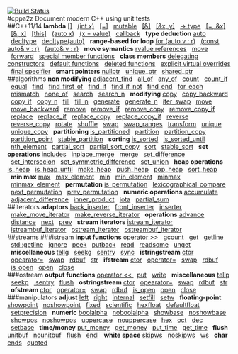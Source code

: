 [![Build Status](https://travis-ci.org/orabaev/cppa2z.svg?branch=master)](https://travis-ci.org/orabaev/cppa2z)  
#cppa2z
Document modern C++ using unit tests   
##C++11/14
**lambda** [[]](./modern/lambda.t.cpp#L10) &nbsp;&nbsp;[(int x)](./modern/lambda.t.cpp#L28) &nbsp;&nbsp;[[=]](./modern/lambda.t.cpp#L39) &nbsp;&nbsp;[mutable](./modern/lambda.t.cpp#L54) &nbsp;&nbsp;[[&]](./modern/lambda.t.cpp#L69) &nbsp;&nbsp;[[&x, y]](./modern/lambda.t.cpp#L85) &nbsp;&nbsp;[-> type](./modern/lambda.t.cpp#L100) &nbsp;&nbsp;[[=, &x]](./modern/lambda.t.cpp#L112) &nbsp;&nbsp;[[&, x]](./modern/lambda.t.cpp#L128) &nbsp;&nbsp;[[this]](./modern/lambda.t.cpp#L145) &nbsp;&nbsp;[(auto x)](./modern/lambda.t.cpp#L174) &nbsp;&nbsp;[(x = value)](./modern/lambda.t.cpp#L199) &nbsp;&nbsp;[callback](./modern/lambda.t.cpp#L233) &nbsp;&nbsp;**type deduction** [auto](./modern/type_deduction.t.cpp#L9) &nbsp;&nbsp;[decltype](./modern/type_deduction.t.cpp#L107) &nbsp;&nbsp;[decltype(auto)](./modern/type_deduction.t.cpp#L153) &nbsp;&nbsp;**range-based for loop** [for (auto v : r)](./modern/range_loop.t.cpp#L9) &nbsp;&nbsp;[(const auto& v : r)](./modern/range_loop.t.cpp#L28) &nbsp;&nbsp;[(auto& v : r)](./modern/range_loop.t.cpp#L44) &nbsp;&nbsp;**move symantics** [rvalue references](./modern/move_symantics.t.cpp#L9) &nbsp;&nbsp;[move](./modern/move_symantics.t.cpp#L57) &nbsp;&nbsp;[forward](./modern/move_symantics.t.cpp#L107) &nbsp;&nbsp;[special member functions](./modern/move_symantics.t.cpp#L122) &nbsp;&nbsp;**class members** [delegating constructors](./modern/class_members.t.cpp#L6) &nbsp;&nbsp;[default functions](./modern/class_members.t.cpp#L50) &nbsp;&nbsp;[deleted functions](./modern/class_members.t.cpp#L93) &nbsp;&nbsp;[explicit virtual overrides](./modern/class_members.t.cpp#L189) &nbsp;&nbsp;[final specifier](./modern/class_members.t.cpp#L209) &nbsp;&nbsp;**smart pointers** [nullptr](./modern/smart_pointers.t.cpp#L8) &nbsp;&nbsp;[unique_ptr](./modern/smart_pointers.t.cpp#L47) &nbsp;&nbsp;[shared_ptr](./modern/smart_pointers.t.cpp#L193) &nbsp;&nbsp;  
##algorithms
**non modifying** [adjacent_find](./algorithms/non_modifying_sequence.t.cpp#L10) &nbsp;&nbsp;[all_of](./algorithms/non_modifying_sequence.t.cpp#L48) &nbsp;&nbsp;[any_of](./algorithms/non_modifying_sequence.t.cpp#L60) &nbsp;&nbsp;[count](./algorithms/non_modifying_sequence.t.cpp#L72) &nbsp;&nbsp;[count_if](./algorithms/non_modifying_sequence.t.cpp#L82) &nbsp;&nbsp;[equal](./algorithms/non_modifying_sequence.t.cpp#L94) &nbsp;&nbsp;[find](./algorithms/non_modifying_sequence.t.cpp#L144) &nbsp;&nbsp;[find_first_of](./algorithms/non_modifying_sequence.t.cpp#L159) &nbsp;&nbsp;[find_if](./algorithms/non_modifying_sequence.t.cpp#L200) &nbsp;&nbsp;[find_if_not](./algorithms/non_modifying_sequence.t.cpp#L217) &nbsp;&nbsp;[find_end](./algorithms/non_modifying_sequence.t.cpp#L234) &nbsp;&nbsp;[for_each](./algorithms/non_modifying_sequence.t.cpp#L270) &nbsp;&nbsp;[mismatch](./algorithms/non_modifying_sequence.t.cpp#L295) &nbsp;&nbsp;[none_of](./algorithms/non_modifying_sequence.t.cpp#L341) &nbsp;&nbsp;[search](./algorithms/non_modifying_sequence.t.cpp#L353) &nbsp;&nbsp;[search_n](./algorithms/non_modifying_sequence.t.cpp#L394) &nbsp;&nbsp;**modifying** [copy](./algorithms/modifying_sequence.t.cpp#L10) &nbsp;&nbsp;[copy_backward](./algorithms/modifying_sequence.t.cpp#L61) &nbsp;&nbsp;[copy_if](./algorithms/modifying_sequence.t.cpp#L74) &nbsp;&nbsp;[copy_n](./algorithms/modifying_sequence.t.cpp#L90) &nbsp;&nbsp;[fill](./algorithms/modifying_sequence.t.cpp#L103) &nbsp;&nbsp;[fill_n](./algorithms/modifying_sequence.t.cpp#L116) &nbsp;&nbsp;[generate](./algorithms/modifying_sequence.t.cpp#L131) &nbsp;&nbsp;[generate_n](./algorithms/modifying_sequence.t.cpp#L147) &nbsp;&nbsp;[iter_swap](./algorithms/modifying_sequence.t.cpp#L163) &nbsp;&nbsp;[move](./algorithms/modifying_sequence.t.cpp#L187) &nbsp;&nbsp;[move_backward](./algorithms/modifying_sequence.t.cpp#L203) &nbsp;&nbsp;[remove](./algorithms/modifying_sequence.t.cpp#L218) &nbsp;&nbsp;[remove_if](./algorithms/modifying_sequence.t.cpp#L232) &nbsp;&nbsp;[remove_copy](./algorithms/modifying_sequence.t.cpp#L248) &nbsp;&nbsp;[remove_copy_if](./algorithms/modifying_sequence.t.cpp#L262) &nbsp;&nbsp;[replace](./algorithms/modifying_sequence.t.cpp#L278) &nbsp;&nbsp;[replace_if](./algorithms/modifying_sequence.t.cpp#L291) &nbsp;&nbsp;[replace_copy](./algorithms/modifying_sequence.t.cpp#L307) &nbsp;&nbsp;[replace_copy_if](./algorithms/modifying_sequence.t.cpp#L330) &nbsp;&nbsp;[reverse](./algorithms/modifying_sequence.t.cpp#L353) &nbsp;&nbsp;[reverse_copy](./algorithms/modifying_sequence.t.cpp#L366) &nbsp;&nbsp;[rotate](./algorithms/modifying_sequence.t.cpp#L380) &nbsp;&nbsp;[shuffle](./algorithms/modifying_sequence.t.cpp#L422) &nbsp;&nbsp;[swap](./algorithms/modifying_sequence.t.cpp#L439) &nbsp;&nbsp;[swap_ranges](./algorithms/modifying_sequence.t.cpp#L463) &nbsp;&nbsp;[transform](./algorithms/modifying_sequence.t.cpp#L480) &nbsp;&nbsp;[unique](./algorithms/modifying_sequence.t.cpp#L521) &nbsp;&nbsp;[unique_copy](./algorithms/modifying_sequence.t.cpp#L549) &nbsp;&nbsp;**partitioning** [is_partitioned](./algorithms/partitioning.t.cpp#L6) &nbsp;&nbsp;[partition](./algorithms/partitioning.t.cpp#L26) &nbsp;&nbsp;[partition_copy](./algorithms/partitioning.t.cpp#L63) &nbsp;&nbsp;[partition_point](./algorithms/partitioning.t.cpp#L89) &nbsp;&nbsp;[stable_partition](./algorithms/partitioning.t.cpp#L116) &nbsp;&nbsp;**sorting** [is_sorted](./algorithms/sorting.t.cpp#L8) &nbsp;&nbsp;[is_sorted_until](./algorithms/sorting.t.cpp#L30) &nbsp;&nbsp;[nth_element](./algorithms/sorting.t.cpp#L70) &nbsp;&nbsp;[partial_sort](./algorithms/sorting.t.cpp#L108) &nbsp;&nbsp;[partial_sort_copy](./algorithms/sorting.t.cpp#L134) &nbsp;&nbsp;[sort](./algorithms/sorting.t.cpp#L169) &nbsp;&nbsp;[stable_sort](./algorithms/sorting.t.cpp#L201) &nbsp;&nbsp;**set operations** [includes](./algorithms/set_operations.t.cpp#L7) &nbsp;&nbsp;[inplace_merge](./algorithms/set_operations.t.cpp#L40) &nbsp;&nbsp;[merge](./algorithms/set_operations.t.cpp#L75) &nbsp;&nbsp;[set_difference](./algorithms/set_operations.t.cpp#L114) &nbsp;&nbsp;[set_intersecion](./algorithms/set_operations.t.cpp#L154) &nbsp;&nbsp;[set_symmetric_difference](./algorithms/set_operations.t.cpp#L194) &nbsp;&nbsp;[set_union](./algorithms/set_operations.t.cpp#L235) &nbsp;&nbsp;**heap operations** [is_heap](./algorithms/heap.t.cpp#L8) &nbsp;&nbsp;[is_heap_until](./algorithms/heap.t.cpp#L52) &nbsp;&nbsp;[make_heap](./algorithms/heap.t.cpp#L132) &nbsp;&nbsp;[push_heap](./algorithms/heap.t.cpp#L152) &nbsp;&nbsp;[pop_heap](./algorithms/heap.t.cpp#L180) &nbsp;&nbsp;[sort_heap](./algorithms/heap.t.cpp#L221) &nbsp;&nbsp;**min max** [max](./algorithms/min_max.t.cpp#L8) &nbsp;&nbsp;[max_element](./algorithms/min_max.t.cpp#L64) &nbsp;&nbsp;[min](./algorithms/min_max.t.cpp#L86) &nbsp;&nbsp;[min_element](./algorithms/min_max.t.cpp#L142) &nbsp;&nbsp;[minmax](./algorithms/min_max.t.cpp#L164) &nbsp;&nbsp;[minmax_element](./algorithms/min_max.t.cpp#L226) &nbsp;&nbsp;**permutation** [is_permutation](./algorithms/permutation.t.cpp#L8) &nbsp;&nbsp;[lexicographical_compare](./algorithms/permutation.t.cpp#L71) &nbsp;&nbsp;[next_permutation](./algorithms/permutation.t.cpp#L134) &nbsp;&nbsp;[prev_permutation](./algorithms/permutation.t.cpp#L197) &nbsp;&nbsp;**numeric operations** [accumulate](./algorithms/numeric_operations.t.cpp#L9) &nbsp;&nbsp;[adjacent_difference](./algorithms/numeric_operations.t.cpp#L42) &nbsp;&nbsp;[inner_product](./algorithms/numeric_operations.t.cpp#L69) &nbsp;&nbsp;[iota](./algorithms/numeric_operations.t.cpp#L112) &nbsp;&nbsp;[partial_sum](./algorithms/numeric_operations.t.cpp#L127) &nbsp;&nbsp;  
##iterators
**adaptors** [back_inserter](./iterators/iterator_adaptors.t.cpp#L18) &nbsp;&nbsp;[front_inserter](./iterators/iterator_adaptors.t.cpp#L47) &nbsp;&nbsp;[inserter](./iterators/iterator_adaptors.t.cpp#L76) &nbsp;&nbsp;[make_move_iterator](./iterators/iterator_adaptors.t.cpp#L117) &nbsp;&nbsp;[make_reverse_iterator](./iterators/iterator_adaptors.t.cpp#L136) &nbsp;&nbsp;**operations** [advance](./iterators/iterator_operations.t.cpp#L12) &nbsp;&nbsp;[distance](./iterators/iterator_operations.t.cpp#L34) &nbsp;&nbsp;[next](./iterators/iterator_operations.t.cpp#L65) &nbsp;&nbsp;[prev](./iterators/iterator_operations.t.cpp#L93) &nbsp;&nbsp;**stream iterators** [istream_iterator](./iterators/stream_iterators.t.cpp#L15) &nbsp;&nbsp;[istreambuf_iterator](./iterators/stream_iterators.t.cpp#L46) &nbsp;&nbsp;[ostream_iterator](./iterators/stream_iterators.t.cpp#L64) &nbsp;&nbsp;[ostreambuf_iterator](./iterators/stream_iterators.t.cpp#L82) &nbsp;&nbsp;  
##streams
###istream
**input functions** [operator >>](./streams/istream_input.t.cpp#L8) &nbsp;&nbsp;[gcount](./streams/istream_input.t.cpp#L61) &nbsp;&nbsp;[get](./streams/istream_input.t.cpp#L133) &nbsp;&nbsp;[getline](./streams/istream_input.t.cpp#L246) &nbsp;&nbsp;[std::getline](./streams/istream_input.t.cpp#L304) &nbsp;&nbsp;[ignore](./streams/istream_input.t.cpp#L358) &nbsp;&nbsp;[peek](./streams/istream_input.t.cpp#L396) &nbsp;&nbsp;[putback](./streams/istream_input.t.cpp#L418) &nbsp;&nbsp;[read](./streams/istream_input.t.cpp#L454) &nbsp;&nbsp;[readsome](./streams/istream_input.t.cpp#L509) &nbsp;&nbsp;[unget](./streams/istream_input.t.cpp#L552) &nbsp;&nbsp;**miscellaneous** [tellg](./streams/istream_misc.t.cpp#L9) &nbsp;&nbsp;[seekg](./streams/istream_misc.t.cpp#L44) &nbsp;&nbsp;[sentry](./streams/istream_misc.t.cpp#L126) &nbsp;&nbsp;[sync](./streams/istream_misc.t.cpp#L143) &nbsp;&nbsp;**istringstream** [ctor](./streams/istringstream.t.cpp#L6) &nbsp;&nbsp;[opearator=](./streams/istringstream.t.cpp#L21) &nbsp;&nbsp;[swap](./streams/istringstream.t.cpp#L34) &nbsp;&nbsp;[rdbuf](./streams/istringstream.t.cpp#L58) &nbsp;&nbsp;[str](./streams/istringstream.t.cpp#L68) &nbsp;&nbsp;**ifstream** [ctor](./streams/ifstream.t.cpp#L7) &nbsp;&nbsp;[operator=](./streams/ifstream.t.cpp#L66) &nbsp;&nbsp;[swap](./streams/ifstream.t.cpp#L85) &nbsp;&nbsp;[rdbuf](./streams/ifstream.t.cpp#L121) &nbsp;&nbsp;[is_open](./streams/ifstream.t.cpp#L131) &nbsp;&nbsp;[open](./streams/ifstream.t.cpp#L157) &nbsp;&nbsp;[close](./streams/ifstream.t.cpp#L188) &nbsp;&nbsp;  
###ostream
**output functions** [operator << ](./streams/ostream_output.t.cpp#L8) &nbsp;&nbsp;[put](./streams/ostream_output.t.cpp#L64) &nbsp;&nbsp;[write](./streams/ostream_output.t.cpp#L87) &nbsp;&nbsp;**miscellaneous** [tellp](./streams/ostream_misc.t.cpp#L7) &nbsp;&nbsp;[seekp](./streams/ostream_misc.t.cpp#L27) &nbsp;&nbsp;[ sentry](./streams/ostream_misc.t.cpp#L102) &nbsp;&nbsp;[flush](./streams/ostream_misc.t.cpp#L117) &nbsp;&nbsp;**ostringstream** [ctor](./streams/ostringstream.t.cpp#L6) &nbsp;&nbsp;[opearator=](./streams/ostringstream.t.cpp#L61) &nbsp;&nbsp;[swap](./streams/ostringstream.t.cpp#L74) &nbsp;&nbsp;[rdbuf](./streams/ostringstream.t.cpp#L98) &nbsp;&nbsp;[str](./streams/ostringstream.t.cpp#L108) &nbsp;&nbsp;**ofstream** [ctor](./streams/ofstream.t.cpp#L7) &nbsp;&nbsp;[operator=](./streams/ofstream.t.cpp#L114) &nbsp;&nbsp;[swap](./streams/ofstream.t.cpp#L130) &nbsp;&nbsp;[rdbuf](./streams/ofstream.t.cpp#L161) &nbsp;&nbsp;[is_open](./streams/ofstream.t.cpp#L171) &nbsp;&nbsp;[open](./streams/ofstream.t.cpp#L194) &nbsp;&nbsp;[close](./streams/ofstream.t.cpp#L223) &nbsp;&nbsp;  
###manipulators
**adjust** [left](./streams/adjust_manipulators.t.cpp#L6) &nbsp;&nbsp;[right](./streams/adjust_manipulators.t.cpp#L34) &nbsp;&nbsp;[internal](./streams/adjust_manipulators.t.cpp#L62) &nbsp;&nbsp;[setfill](./streams/adjust_manipulators.t.cpp#L96) &nbsp;&nbsp;[setw](./streams/adjust_manipulators.t.cpp#L111) &nbsp;&nbsp;**floating-point** [showpoint](./streams/float_manipulators.t.cpp#L10) &nbsp;&nbsp;[noshowpoint](./streams/float_manipulators.t.cpp#L30) &nbsp;&nbsp;[fixed](./streams/float_manipulators.t.cpp#L50) &nbsp;&nbsp;[scientific](./streams/float_manipulators.t.cpp#L62) &nbsp;&nbsp;[hexfloat](./streams/float_manipulators.t.cpp#L74) &nbsp;&nbsp;[defaultfloat](./streams/float_manipulators.t.cpp#L86) &nbsp;&nbsp;[setprecision](./streams/float_manipulators.t.cpp#L98) &nbsp;&nbsp;**numeric** [boolalpha](./streams/numeric_manipulators.t.cpp#L6) &nbsp;&nbsp;[noboolalpha](./streams/numeric_manipulators.t.cpp#L39) &nbsp;&nbsp;[showbase](./streams/numeric_manipulators.t.cpp#L72) &nbsp;&nbsp;[noshowbase](./streams/numeric_manipulators.t.cpp#L122) &nbsp;&nbsp;[showpos](./streams/numeric_manipulators.t.cpp#L172) &nbsp;&nbsp;[noshowpos](./streams/numeric_manipulators.t.cpp#L192) &nbsp;&nbsp;[uppercase](./streams/numeric_manipulators.t.cpp#L212) &nbsp;&nbsp;[nouppercase](./streams/numeric_manipulators.t.cpp#L232) &nbsp;&nbsp;[hex](./streams/numeric_manipulators.t.cpp#L252) &nbsp;&nbsp;[oct](./streams/numeric_manipulators.t.cpp#L284) &nbsp;&nbsp;[dec](./streams/numeric_manipulators.t.cpp#L316) &nbsp;&nbsp;[setbase](./streams/numeric_manipulators.t.cpp#L336) &nbsp;&nbsp;**time/money** [put_money](./streams/time_money_manipulators.t.cpp#L6) &nbsp;&nbsp;[get_money](./streams/time_money_manipulators.t.cpp#L39) &nbsp;&nbsp;[put_time](./streams/time_money_manipulators.t.cpp#L65) &nbsp;&nbsp;[get_time](./streams/time_money_manipulators.t.cpp#L127) &nbsp;&nbsp;**flush** [unitbuf](./streams/flush_manipulators.t.cpp#L7) &nbsp;&nbsp;[nounitbuf](./streams/flush_manipulators.t.cpp#L26) &nbsp;&nbsp;[flush](./streams/flush_manipulators.t.cpp#L44) &nbsp;&nbsp;[endl](./streams/flush_manipulators.t.cpp#L69) &nbsp;&nbsp;**white space** [skipws](./streams/ws_manipulators.t.cpp#L6) &nbsp;&nbsp;[noskipws](./streams/ws_manipulators.t.cpp#L22) &nbsp;&nbsp;[ws](./streams/ws_manipulators.t.cpp#L38) &nbsp;&nbsp;**char** [ends](./streams/char_manipulators.t.cpp#L7) &nbsp;&nbsp;[quoted](./streams/char_manipulators.t.cpp#L22) &nbsp;&nbsp;  
